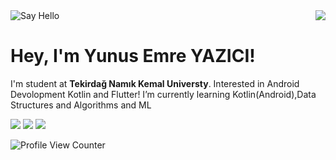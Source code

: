 <img src="https://media2.giphy.com/media/i0a1jnUf9XKXtJd1NU/giphy.gif" style="max-width:50%;height: auto;" alt="Say Hello">


<img align='right' src="https://github-readme-stats-cpg5a2xft-oilseed-pandora0z-icloudcom.vercel.app/api?username=yunusemreyazici&show_icons=true&theme=dark">

# Hey, I'm Yunus Emre YAZICI! 
I'm student at **Tekirdağ Namık Kemal Universty**. Interested in Android Devolopment Kotlin and Flutter!
I’m currently learning Kotlin(Android),Data Structures and Algorithms and ML


[![](https://img.shields.io/twitter/follow/inviteddie?style=social)](https://www.twitter.com/inviteddie)
[![](https://img.shields.io/github/followers/yunusemreyazici?style=social)](https://www.github.com/yunusemreyazici)
<a href="https://www.linkedin.com/in/yunusemreyazici" target="_blank"><img alt=" " src="https://img.shields.io/badge/LinkedIn-blue?style=flat&logo=linkedin"></a>

![Profile View Counter](https://komarev.com/ghpvc/?username=yunusemreyazici)
